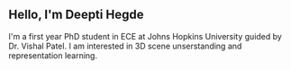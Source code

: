 ## Hello, I'm Deepti Hegde

I'm a first year PhD student in ECE at Johns Hopkins University guided by Dr. Vishal Patel. I am interested in 3D scene unserstanding and representation learning. 





